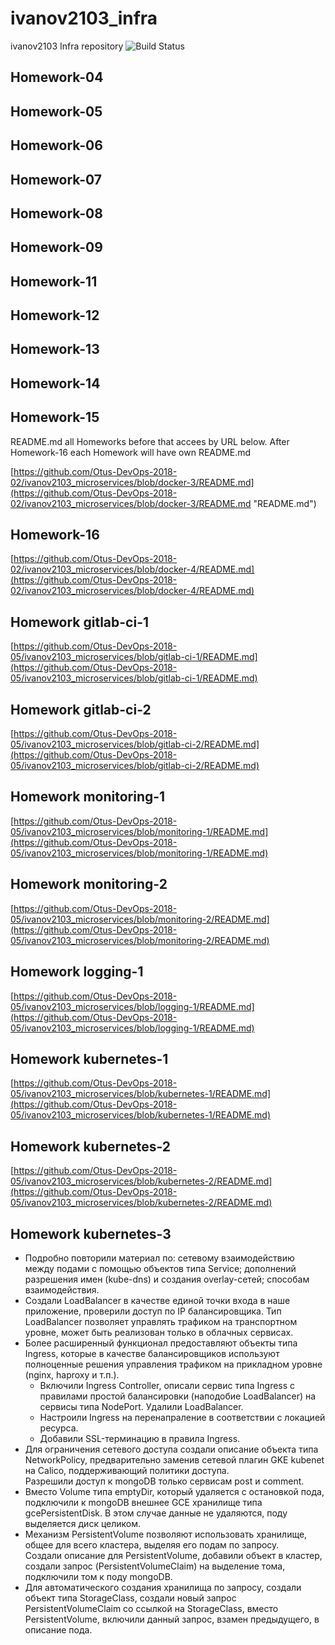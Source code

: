 # ivanov2103_infra
ivanov2103 Infra repository
![Build Status](https://api.travis-ci.org/Otus-DevOps-2018-02/ivanov2103_microservices.png)  

## Homework-04

## Homework-05

## Homework-06

## Homework-07

## Homework-08

## Homework-09

## Homework-11  

## Homework-12  

## Homework-13  

## Homework-14  

## Homework-15  

README.md all Homeworks before that accees by URL below. After Homework-16 each Homework will have own README.md

[https://github.com/Otus-DevOps-2018-02/ivanov2103_microservices/blob/docker-3/README.md](https://github.com/Otus-DevOps-2018-02/ivanov2103_microservices/blob/docker-3/README.md "README.md")

## Homework-16  

[https://github.com/Otus-DevOps-2018-02/ivanov2103_microservices/blob/docker-4/README.md](https://github.com/Otus-DevOps-2018-02/ivanov2103_microservices/blob/docker-4/README.md)

## Homework gitlab-ci-1  

[https://github.com/Otus-DevOps-2018-05/ivanov2103_microservices/blob/gitlab-ci-1/README.md](https://github.com/Otus-DevOps-2018-05/ivanov2103_microservices/blob/gitlab-ci-1/README.md)

## Homework gitlab-ci-2  

[https://github.com/Otus-DevOps-2018-05/ivanov2103_microservices/blob/gitlab-ci-2/README.md](https://github.com/Otus-DevOps-2018-05/ivanov2103_microservices/blob/gitlab-ci-2/README.md)

## Homework monitoring-1  

[https://github.com/Otus-DevOps-2018-05/ivanov2103_microservices/blob/monitoring-1/README.md](https://github.com/Otus-DevOps-2018-05/ivanov2103_microservices/blob/monitoring-1/README.md)

## Homework monitoring-2

[https://github.com/Otus-DevOps-2018-05/ivanov2103_microservices/blob/monitoring-2/README.md](https://github.com/Otus-DevOps-2018-05/ivanov2103_microservices/blob/monitoring-2/README.md)

## Homework logging-1

[https://github.com/Otus-DevOps-2018-05/ivanov2103_microservices/blob/logging-1/README.md](https://github.com/Otus-DevOps-2018-05/ivanov2103_microservices/blob/logging-1/README.md)

## Homework kubernetes-1

[https://github.com/Otus-DevOps-2018-05/ivanov2103_microservices/blob/kubernetes-1/README.md](https://github.com/Otus-DevOps-2018-05/ivanov2103_microservices/blob/kubernetes-1/README.md)

## Homework kubernetes-2

[https://github.com/Otus-DevOps-2018-05/ivanov2103_microservices/blob/kubernetes-2/README.md](https://github.com/Otus-DevOps-2018-05/ivanov2103_microservices/blob/kubernetes-2/README.md)

## Homework kubernetes-3

- Подробно повторили материал по: сетевому взаимодействию между подами с помощью объектов типа Service; дополнений разрешения имен (kube-dns) и создания overlay-сетей; способам взаимодействия.  
- Создали LoadBalancer в качестве единой точки входа в наше приложение, проверили доступ по IP балансировщика. Тип LoadBalancer позволяет управлять трафиком на транспортном уровне, может быть реализован только в облачных сервисах. 
- Более расширенный функционал предоставляют объекты типа Ingress, которые в качестве балансировщиков используют полноценные решения управления трафиком на прикладном уровне (nginx, haproxy и т.п.).  
    - Включили Ingress Controller, описали сервис типа Ingress с правилами простой балансировки (наподобие LoadBalancer) на сервисы типа NodePort. Удалили LoadBalancer.  
    - Настроили Ingress на перенапраление в соответствии с локацией ресурса.  
    - Добавили SSL-терминацию в правила Ingress.
- Для ограничения сетевого доступа создали описание объекта типа NetworkPolicy, предварительно заменив сетевой плагин GKE kubenet на Calico, поддерживающий политики доступа.  
Разрешили доступ к mongoDB только сервисам post и comment.  
- Вместо Volume типа emptyDir, который удаляется с остановкой пода, подключили к mongoDB внешнее GCE хранилище типа gcePersistentDisk. В этом случае данные не удаляются, поду выделяется диск целиком.  
- Механизм PersistentVolume позволяют использовать хранилище, общее для всего кластера, выделяя его подам по запросу.  
Создали описание для PersistentVolume, добавили объект в кластер, создали запрос (PersistentVolumeClaim) на выделение тома, подключили том к поду mongoDB.  
- Для автоматического создания хранилища по запросу, создали объект типа StorageClass, создали новый запрос PersistentVolumeClaim со ссылкой на StorageClass, вместо PersistentVolume, включили данный запрос, взамен предыдущего, в описание пода.  
